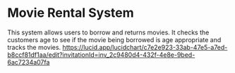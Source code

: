 # Movie Rental System
This system allows users to borrow and returns movies. It checks the customers age to see if the movie being borrowed is age appropriate and tracks the movies.
https://lucid.app/lucidchart/c7e2e923-33ab-47e5-a7ed-b8ccf81df1aa/edit?invitationId=inv_2c9480d4-432f-4e8e-9bed-6ac7234a07fa
